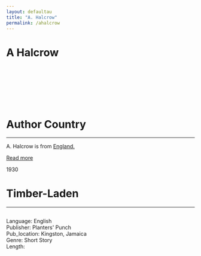 ```yaml
---
layout: defaultau
title: "A. Halcrow"
permalink: /ahalcrow
---
```

<!-- partial:index.partial.html -->
<div class="content">
    <h1>A Halcrow</h1>
    <div class="quote">
        <div><img src="" class="logo"></div>
    </div>
    <div class="timeline">
        <div style="padding-bottom:100px;"></div>
        <div class="block">
            <div class="date right"><p class="right"> </p></div>
            <div class="dot"></div>
            <div class="left first">
            <div class="author_country">
                <h1>Author Country</h1><hr>
          <div class="aclocation">  <p>A. Halcrow is from <a href="http://localhost:4000/11">England.</a></p></div>
              <div class="acreadmore">  <a href="" target="_blank">Read more</a></div>
            </div>
            </div>
        </div>
        <div class="block">
            <div class="date left"><p class="left">1930</p></div>
            <div class="dot"></div>
            <div class="right">
                <h1>Timber-Laden</h1><hr>
                <p><img src=""></p>
                <p>
                Language: English<br/>
                Publisher: Planters' Punch<br/>
                Pub_location: Kingston, Jamaica<br/>
                Genre: Short Story<br/>
                Length: <br/>                   </p>
            </div>
         </div>
<!-- partial -->
  <script src='https://cdnjs.cloudflare.com/ajax/libs/jquery/3.1.1/jquery.min.js'></script><script  src="assets/js/authorscript.js"></script>

